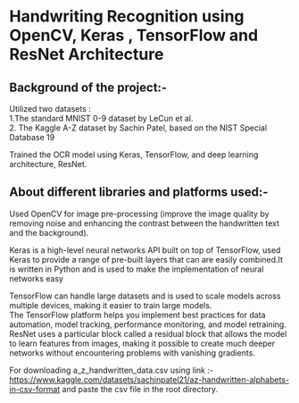 # Handwriting Recognition using OpenCV, Keras , TensorFlow and ResNet Architecture

## Background of the project:-<br>
Utilized two datasets :<br>
1.The standard MNIST 0-9 dataset by LeCun et al.<br>
2. The Kaggle A-Z dataset by Sachin Patel, based on the NIST Special Database 19<br>

Trained the OCR model using Keras, TensorFlow, and deep learning architecture, ResNet.<br>

## About different libraries and platforms used:-<br>
Used OpenCV for image pre-processing (improve the image quality by removing noise and enhancing the contrast between the handwritten text and the background).<br>

Keras is a high-level neural networks API built on top of TensorFlow, used Keras to provide a range of pre-built layers that can are easily combined.It is written in Python and is used to make the implementation of neural networks easy<br>

TensorFlow can handle large datasets and is used to scale models across multiple devices, making it easier to train large models.<br>
The TensorFlow platform helps you implement best practices for data automation, model tracking, performance monitoring, and model retraining.<br>
ResNet uses a particular block called a residual block that allows the model to learn features from images, making it possible to create much deeper networks without encountering problems with vanishing gradients.<br>

For downloading a_z_handwritten_data.csv using link :-<br>
https://www.kaggle.com/datasets/sachinpatel21/az-handwritten-alphabets-in-csv-format and paste the csv file in the root directory.<br>
